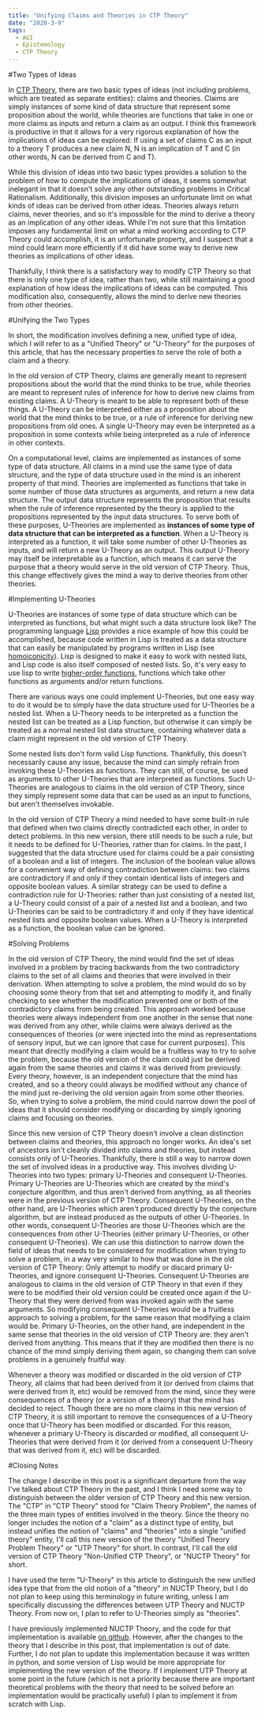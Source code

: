 ```yaml
---
title: "Unifying Claims and Theories in CTP Theory"
date: "2020-3-9"
tags:
  - AGI
  - Epistemology
  - CTP Theory
---
```


#Two Types of Ideas

In [CTP Theory](/ctp-theory-a-critical-rationalist-approach-to-agi/), there are two basic types of ideas (not including problems, which are treated as separate entities): claims and theories. Claims are simply instances of some kind of data structure that represent some proposition about the world, while theories are functions that take in one or more claims as inputs and return a claim as an output. I think this framework is productive in that it allows for a very rigorous explanation of how the implications of ideas can be explored: If using a set of claims C as an input to a theory T produces a new claim N, N is an implication of T and C (in other words, N can be derived from C and T).

While this division of ideas into two basic types provides a solution to the problem of how to compute the implications of ideas, it seems somewhat inelegant in that it doesn't solve any other outstanding problems in Critical Rationalism. Additionally, this division imposes an unfortunate limit on what kinds of ideas can be derived from other ideas. Theories always return claims, never theories, and so it's impossible for the mind to derive a theory as an implication of any other ideas. While I'm not sure that this limitation imposes any fundamental limit on what a mind working according to CTP Theory could accomplish, it is an unfortunate property, and I suspect that a mind could learn more efficiently if it did have some way to derive new theories as implications of other ideas.

Thankfully, I think there is a satisfactory way to modify CTP Theory so that there is only one type of idea, rather than two, while still maintaining a good explanation of how ideas the implications of ideas can be computed. This modification also, consequently, allows the mind to derive new theories from other theories.

#Unifying the Two Types

In short, the modification involves defining a new, unified type of idea, which I will refer to as a "Unified Theory" or "U-Theory" for the purposes of this article, that has the necessary properties to serve the role of both a claim and a theory.

In the old version of CTP Theory, claims are generally meant to represent propositions about the world that the mind thinks to be true, while theories are meant to represent rules of inference for how to derive new claims from existing claims. A U-Theory is meant to be able to represent both of these things. A U-Theory can be interpreted either as a proposition about the world that the mind thinks to be true, or a rule of inference for deriving new propositions from old ones. A single U-Theory may even be interpreted as a proposition in some contexts while being interpreted as a rule of inference in other contexts.

On a computational level, claims are implemented as instances of some type of data structure. All claims in a mind use the same type of data structure, and the type of data structure used in the mind is an inherent property of that mind. Theories are implemented as functions that take in some number of those data structures as arguments, and return a new data structure. The output data structure represents the proposition that results when the rule of inference represented by the theory is applied to the propositions represented by the input data structures. To serve both of these purposes, U-Theories are implemented as **instances of some type of data structure that can be interpreted as a function**. When a U-Theory is interpreted as a function, it will take some number of other U-Theories as inputs, and will return a new U-Theory as an output. This output U-Theory may itself be interpretable as a function, which means it can serve the purpose that a theory would serve in the old version of CTP Theory. Thus, this change effectively gives the mind a way to derive theories from other theories.

#Implementing U-Theories

U-Theories are instances of some type of data structure which can be interpreted as functions, but what might such a data structure look like? The programming language [Lisp](https://en.wikipedia.org/wiki/Lisp_(programming_language)) provides a nice example of how this could be accomplished, because code written in Lisp is treated as a data structure that can easily be manipulated by programs written in Lisp (see [homoiconicity](https://en.wikipedia.org/wiki/Homoiconicity)). Lisp is designed to make it easy to work with nested lists, and Lisp code is also itself composed of nested lists. So, it's very easy to use lisp to write [higher-order functions](https://en.wikipedia.org/wiki/Higher-order_function), functions which take other functions as arguments and/or return functions.

There are various ways one could implement U-Theories, but one easy way to do it would be to simply have the data structure used for U-Theories be a nested list. When a U-Theory needs to be interpreted as a function the nested list can be treated as a Lisp function, but otherwise it can simply be treated as a normal nested list data structure, containing whatever data a claim might represent in the old version of CTP Theory.

Some nested lists don't form valid Lisp functions. Thankfully, this doesn't necessarily cause any issue, because the mind can simply refrain from invoking these U-Theories as functions. They can still, of course, be used as arguments to other U-Theories that are interpreted as functions. Such U-Theories are analogous to claims in the old version of CTP Theory, since they simply represent some data that can be used as an input to functions, but aren't themselves invokable.

In the old version of CTP Theory a mind needed to have some built-in rule that defined when two claims directly contradicted each other, in order to detect problems. In this new version, there still needs to be such a rule, but it needs to be defined for U-Theories, rather than for claims. In the past, I suggested that the data structure used for claims could be a pair consisting of a boolean and a list of integers. The inclusion of the boolean value allows for a convenient way of defining contradiction between claims: two claims are contradictory if and only if they contain identical lists of integers and opposite boolean values. A similar strategy can be used to define a contradiction rule for U-Theories: rather than just consisting of a nested list, a U-Theory could consist of a pair of a nested list and a boolean, and two U-Theories can be said to be contradictory if and only if they have identical nested lists and opposite boolean values. When a U-Theory is interpreted as a function, the boolean value can be ignored.

#Solving Problems

In the old version of CTP Theory, the mind would find the set of ideas involved in a problem by tracing backwards from the two contradictory claims to the set of all claims and theories that were involved in their derivation. When attempting to solve a problem, the mind would do so by choosing some theory from that set and attempting to modify it, and finally checking to see whether the modification prevented one or both of the contradictory claims from being created. This approach worked because theories were always independent from one another in the sense that none was derived from any other, while claims were always derived as the consequences of theories (or were injected into the mind as representations of sensory input, but we can ignore that case for current purposes). This meant that directly modifying a claim would be a fruitless way to try to solve the problem, because the old version of the claim could just be derived again from the same theories and claims it was derived from previously. Every theory, however, is an independent conjecture that the mind has created, and so a theory could always be modified without any chance of the mind just re-deriving the old version again from some other theories. So, when trying to solve a problem, the mind could narrow down the pool of ideas that it should consider modifying or discarding by simply ignoring claims and focusing on theories.

Since this new version of CTP Theory doesn't involve a clean distinction between claims and theories, this approach no longer works. An idea's set of ancestors isn't cleanly divided into claims and theories, but instead consists only of U-Theories. Thankfully, there is still a way to narrow down the set of involved ideas in a productive way. This involves dividing U-Theories into two types: primary U-Theories and consequent U-Theories. Primary U-Theories are U-Theories which are created by the mind's conjecture algorithm, and thus aren't derived from anything, as all theories were in the previous version of CTP Theory. Consequent U-Theories, on the other hand, are U-Theories which aren't produced directly by the conjecture algorithm, but are instead produced as the outputs of other U-Theories. In other words, consequent U-Theories are those U-Theories which are the consequences from other U-Theories (either primary U-Theories, or other consequent U-Theories). We can use this distinction to narrow down the field of ideas that needs to be considered for modification when trying to solve a problem, in a way very similar to how that was done in the old version of CTP Theory: Only attempt to modify or discard primary U-Theories, and ignore consequent U-Theories. Consequent U-Theories are analogous to claims in the old version of CTP Theory in that even if they were to be modified their old version could be created once again if the U-Theory that they were derived from was invoked again with the same arguments. So modifying consequent U-Theories would be a fruitless approach to solving a problem, for the same reason that modifying a claim would be. Primary U-Theories, on the other hand, are independent in the same sense that theories in the old version of CTP Theory are: they aren't derived from anything. This means that if they are modified then there is no chance of the mind simply deriving them again, so changing them can solve problems in a genuinely fruitful way.

Whenever a theory was modified or discarded in the old version of CTP Theory, all claims that had been derived from it (or derived from claims that were derived from it, etc) would be removed from the mind, since they were consequences of a theory (or a version of a theory) that the mind has decided to reject. Though there are no more claims in this new version of CTP Theory, it is still important to remove the consequences of a U-Theory once that U-Theory has been modified or discarded. For this reason, whenever a primary U-Theory is discarded or modified, all consequent U-Theories that were derived from it (or derived from a consequent U-Theory that was derived from it, etc) will be discarded.

#Closing Notes

The change I describe in this post is a significant departure from the way I've talked about CTP Theory in the past, and I think I need some way to distinguish between the older version of CTP Theory and this new version. The "CTP" in "CTP Theory" stood for "Claim Theory Problem", the names of the three main types of entities involved in the theory. Since the theory no longer includes the notion of a "claim" as a distinct type of entity, but instead unifies the notion of "claims" and "theories" into a single "unified theory" entity, I'll call this new version of the theory "Unified Theory Problem Theory" or "UTP Theory" for short. In contrast, I'll call the old version of CTP Theory "Non-Unified CTP Theory", or "NUCTP Theory" for short.

I have used the term "U-Theory" in this article to distinguish the new unified idea type that from the old notion of a "theory" in NUCTP Theory, but I do not plan to keep using this terminology in future writing, unless I am specifically discussing the differences between UTP Theory and NUCTP Theory. From now on, I plan to refer to U-Theories simply as "theories".

I have previously implemented NUCTP Theory, and the code for that implementation is available [on github](https://github.com/EllaMHoeppner/CTP_Theory). However, after the changes to the theory that I describe in this post, that implementation is out of date. Further, I do not plan to update this implementation because it was written in python, and some version of Lisp would be more appropriate for implementing the new version of the theory. If I implement UTP Theory at some point in the future (which is not a priority because there are important theoretical problems with the theory that need to be solved before an implementation would be practically useful) I plan to implement it from scratch with Lisp.

